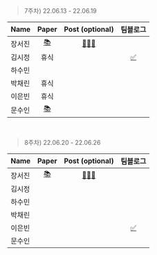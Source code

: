 > 7주차)
> 22.06.13 - 22.06.19

|Name|Paper|Post (optional)|팀블로그|
|---|:---:|:---:|:---:|
|장서진|[📚](https://arxiv.org/abs/1911.09070)|[🧑🏻‍💻](https://sulky-waltz-11f.notion.site/EfficientDet-Scalable-and-Efficient-Object-Detection-efc7247294a34eb2b5bd5d1560f0c1d7)|
|김시정|휴식||[✅]()|
|하수민|[]()||
|박채린|휴식||
|이은빈|휴식||
|문수인|[📚](https://arxiv.org/pdf/2004.14448.pdf)||

<br>

> 8주차)
> 22.06.20 - 22.06.26

|Name|Paper|Post (optional)|팀블로그|
|---|:---:|:---:|:---:|
|장서진|[📚](https://www.cv-foundation.org/openaccess/content_cvpr_2014/papers/Girshick_Rich_Feature_Hierarchies_2014_CVPR_paper.pdf)|[🧑🏻‍💻](https://sulky-waltz-11f.notion.site/Rich-feature-hierarchies-for-accurate-object-detection-and-semantic-segmentation-094a2f2bb45c4fad8797b9a6bdef76c1)|
|김시정|[]()||
|하수민|[]()||
|박채린|[]()||
|이은빈|[]()||[✅]()|
|문수인|[]()||


